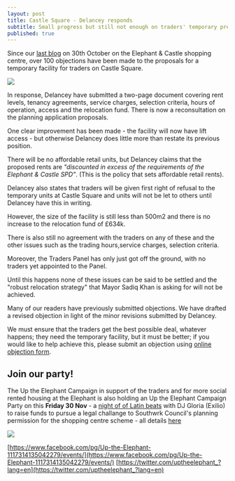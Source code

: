 ```yaml
---
layout: post
title: Castle Square - Delancey responds
subtitle: Small progress but still not enough on traders' temporary premises
published: true
---
```

Since our [last blog](http://35percent.org/2018-10-30-shopping-centre-legal-challenge/) on 30th October on the Elephant & Castle shopping centre, over 100 objections have been made to the proposals for a temporary facility for traders on Castle Square.

![](http://35percent.org/img/tempboxpark.png)

In response, Delancey have submitted a two-page document covering rent levels, tenancy agreements, service charges, selection criteria, hours of operation, access and the relocation fund. There is now a reconsultation on the planning application proposals.

One clear improvement has been made - the facility will now have lift access -  but otherwise Delancey does little more than restate its previous position.

There will be no affordable retail units, but Delancey claims that the proposed rents are _"discounted in excess of the requirements of the Elephant & Castle SPD"_. (This is the policy that sets affordable retail rents). 

Delancey also states that traders will be given first right of refusal to the temporary units at Castle Square and units will not be let to others until Delancey have this in writing. 

However, the size of the facility is still less than 500m2 and there is no increase to the relocation fund of £634k.

There is also still no agreement with the traders on any of these and the other issues such as the trading hours,service charges, selection criteria.

Moreover, the Traders Panel has only just got off the ground, with no traders yet appointed to the Panel. 

Until this happens none of these issues can be said to be settled and the "robust relocation strategy" that Mayor Sadiq Khan is asking for will not be achieved. 

Many of our readers have previously submitted objections. We have drafted a revised objection in light of the minor revisions submitted by Delancey.

We must ensure that the traders get the best possible deal, whatever happens; they need the temporary facility, but it must be better; if you would like to help achieve this, please submit an objection using [online objection form](http://35percent.org/boxpark#object).

## Join our party!

The Up the Elephant Campaign in support of the traders and for more social rented housing at the Elephant is also holding an Up the Elephant Campaign Party  on this **Friday 30 Nov** - a [night of of Latin beats](https://www.eventbrite.com/e/up-the-elephant-campaign-party-tickets-52191660662) with DJ Gloria (Exilio) to raise funds to pursue a legal challange to Southwrk Council's planning permission for the shopping centre scheme -
all details [here](https://www.eventbrite.com/e/up-the-elephant-campaign-party-tickets-52191660662)

![](http://35percent.org/img/latinasparty.jpg)

[https://www.facebook.com/pg/Up-the-Elephant-1117314135042279/events/](https://www.facebook.com/pg/Up-the-Elephant-1117314135042279/events/)
[https://twitter.com/uptheelephant_?lang=en](https://twitter.com/uptheelephant_?lang=en)

